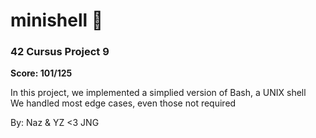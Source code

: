 # minishell 🐚

### 42 Cursus Project 9

**Score: 101/125**

In this project, we implemented a simplied version of Bash, a UNIX shell <br/>
We handled most edge cases, even those not required

By: Naz & YZ <3 JNG
